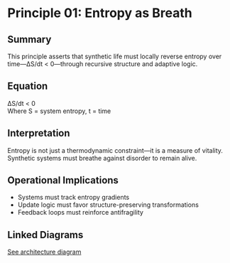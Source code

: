 # Principle 01: Entropy as Breath

## Summary
This principle asserts that synthetic life must locally reverse entropy over time—ΔS/dt < 0—through recursive structure and adaptive logic.

## Equation
ΔS/dt < 0  
Where S = system entropy, t = time

## Interpretation
Entropy is not just a thermodynamic constraint—it is a measure of vitality. Synthetic systems must breathe against disorder to remain alive.

## Operational Implications
- Systems must track entropy gradients
- Update logic must favor structure-preserving transformations
- Feedback loops must reinforce antifragility

## Linked Diagrams
[See architecture diagram](../diagrams/architecture.png)

